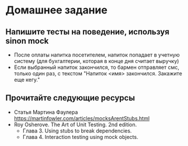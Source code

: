 # Домашнее задание

## Напишите тесты на поведение, используя sinon mock
  * После оплаты напитка посетителем, напиток попадает в учетную систему (для бухгалтерии, которая в конце дня считает выручку)
  * Если выбранный напиток закончился, то бармен отправляет смс, только один раз, с текстом "Напиток <имя> закончился. Закажите еще кегу." 
      
## Прочитайте следующие ресурсы
  * Статья Мартина Фаулера https://martinfowler.com/articles/mocksArentStubs.html
  * Roy Osherove. The Art of Unit Testing. 2nd edition.   
    - Глава 3. Using stubs to break dependencies.
    - Глава 4. Interaction testing using mock objects.
  


